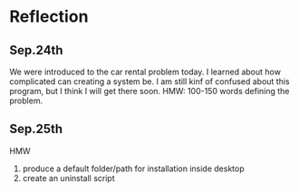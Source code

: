 Reflection
============
Sep.24th
--------------------
We were introduced to the car rental problem today. 
I learned about how complicated can creating a system be.
I am still kinf of confused about this program, but I think I will get there soon.
HMW: 100-150 words defining the problem.

Sep.25th
--------
HMW
1. produce a default folder/path for installation inside desktop
2. create an uninstall script


